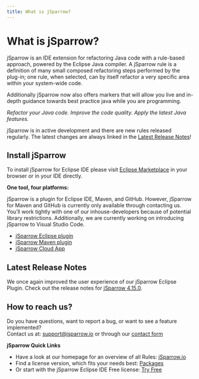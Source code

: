 ```yaml
---
title: What is jSparrow?
---
```


# What is jSparrow?

jSparrow is an IDE extension for refactoring Java code with a rule-based approach, powered by the Eclipse Java compiler. A jSparrow rule is a definition of many small composed refactoring steps performed by the plug-in; one rule, when selected, can by itself refactor a very specific area within your system-wide code.


Additionally jSparrow now also offers markers that will allow you live and in-depth guidance towards best practice java while you are programming.

*Refactor your Java code.*
*Improve the code quality.*
*Apply the latest Java features.*

jSparrow is in active development and there are new rules released regularly. The latest changes are always linked in the [Latest Release Notes](#latest-release-notes)!

## Install jSparrow

To install jSparrow for Eclipse IDE please visit [Eclipse Marketplace](https://marketplace.eclipse.org/content/jsparrow) in your browser or in your IDE directly.


**One tool, four platforms:**

jSparrow is a plugin for Eclipse IDE, Maven, and GitHub. However, jSparrow for Maven and GitHub is currently only available through contacting us. You’ll work tightly with one of our inhouse-developers because of potential library restrictions.
Additionally, we are currently working on introducing jSparrow to Visual Studio Code.

* [jSparrow Eclipse plugin](eclipse/getting-started.html)
* [jSparrow Maven plugin](maven/getting-started.html)
* [jSparrow Cloud App](cloud/getting-started.html)

## Latest Release Notes

We once again improved the user experience of our jSparrow Eclipse Plugin.
Check out the release notes for [jSparrow 4.15.0](/eclipse/release-notes.html#_4-15-0).

## How to reach us?

Do you have questions, want to report a bug, or want to see a feature implemented?  
Contact us at: [support@jsparrow.io](mailto:support@jsparrow.io) or through our [contact form](https://jsparrow.io/contact-us)


**jSparrow Quick Links**

* Have a look at our homepage for an overview of all Rules: [jSparrow.io](https://jsparrow.io/about-jsparrow/)
* Find a license version, which fits your needs best: [Packages](https://jsparrow.io/pricing/)
* Or start with the jSparrow Eclipse IDE Free license: [Try Free](https://jsparrow.io/try-free/)


